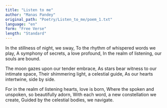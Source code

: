 ```yaml
---
title: "Listen to me"
author: "Manas Pandey"
original_path: "Poetry/Listen_to_me/poem_1.txt"
language: "en"
form: "Free Verse"
length: "Standard"
---
```

In the stillness of night, we sway,
To the rhythm of whispered words we play,
A symphony of secrets, a love profound,
In the realm of listening, our souls are bound.

The moon gazes upon our tender embrace,
As stars bear witness to our intimate space,
Their shimmering light, a celestial guide,
As our hearts intertwine, side by side.

For in the realm of listening hearts, love is born,
Where the spoken and unspoken, so beautifully adorn,
With each word, a new constellation we create,
Guided by the celestial bodies, we navigate.